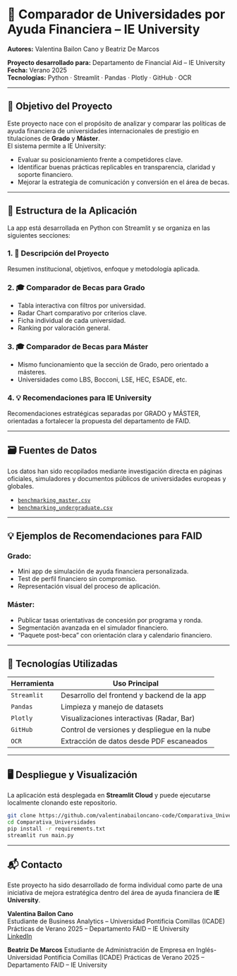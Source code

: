 # 📘 Comparador de Universidades por Ayuda Financiera – IE University

**Autores:** Valentina Bailon Cano y Beatriz De Marcos

**Proyecto desarrollado para:** Departamento de Financial Aid – IE University  
**Fecha:** Verano 2025  
**Tecnologías:** Python · Streamlit · Pandas · Plotly · GitHub · OCR

---

## 🎯 Objetivo del Proyecto

Este proyecto nace con el propósito de analizar y comparar las políticas de ayuda financiera de universidades internacionales de prestigio en titulaciones de **Grado** y **Máster**.  
El sistema permite a IE University:

- Evaluar su posicionamiento frente a competidores clave.
- Identificar buenas prácticas replicables en transparencia, claridad y soporte financiero.
- Mejorar la estrategia de comunicación y conversión en el área de becas.

---

## 🧩 Estructura de la Aplicación

La app está desarrollada en Python con Streamlit y se organiza en las siguientes secciones:

### 1. 📘 Descripción del Proyecto
Resumen institucional, objetivos, enfoque y metodología aplicada.

### 2. 🎓 Comparador de Becas para Grado
- Tabla interactiva con filtros por universidad.
- Radar Chart comparativo por criterios clave.
- Ficha individual de cada universidad.
- Ranking por valoración general.

### 3. 🎓 Comparador de Becas para Máster
- Mismo funcionamiento que la sección de Grado, pero orientado a másteres.
- Universidades como LBS, Bocconi, LSE, HEC, ESADE, etc.

### 4. 💡 Recomendaciones para IE University
Recomendaciones estratégicas separadas por GRADO y MÁSTER, orientadas a fortalecer la propuesta del departamento de FAID.

---

## 🗃️ Fuentes de Datos

Los datos han sido recopilados mediante investigación directa en páginas oficiales, simuladores y documentos públicos de universidades europeas y globales.  
- [`benchmarking_master.csv`](data/benchmarking_master.csv)  
- [`benchmarking_undergraduate.csv`](data/benchmarking_undergraduate.csv)

---

## 💡 Ejemplos de Recomendaciones para FAID

### Grado:
- Mini app de simulación de ayuda financiera personalizada.
- Test de perfil financiero sin compromiso.
- Representación visual del proceso de aplicación.

### Máster:
- Publicar tasas orientativas de concesión por programa y ronda.
- Segmentación avanzada en el simulador financiero.
- “Paquete post-beca” con orientación clara y calendario financiero.

---

## 🚀 Tecnologías Utilizadas

| Herramienta     | Uso Principal                              |
|-----------------|--------------------------------------------|
| `Streamlit`     | Desarrollo del frontend y backend de la app |
| `Pandas`        | Limpieza y manejo de datasets               |
| `Plotly`        | Visualizaciones interactivas (Radar, Bar)  |
| `GitHub`        | Control de versiones y despliegue en la nube|
| `OCR`           | Extracción de datos desde PDF escaneados    |

---

## 🖥️ Despliegue y Visualización

La aplicación está desplegada en **Streamlit Cloud** y puede ejecutarse localmente clonando este repositorio.

```bash
git clone https://github.com/valentinabailoncano-code/Comparativa_Universidades.git
cd Comparativa_Universidades
pip install -r requirements.txt
streamlit run main.py
```
--- 
## 📬 Contacto

Este proyecto ha sido desarrollado de forma individual como parte de una iniciativa de mejora estratégica dentro del área de ayuda financiera de **IE University**.

**Valentina Bailon Cano**  
Estudiante de Business Analytics – Universidad Pontificia Comillas (ICADE)  
Prácticas de Verano 2025 – Departamento FAID – IE University  
[LinkedIn](https://www.linkedin.com/in/valentinabailoncano)

**Beatriz De Marcos**
Estudiante de Administración de Empresa en Inglés- Universidad Pontificia Comillas (ICADE)
Prácticas de Verano 2025 – Departamento FAID – IE University  
